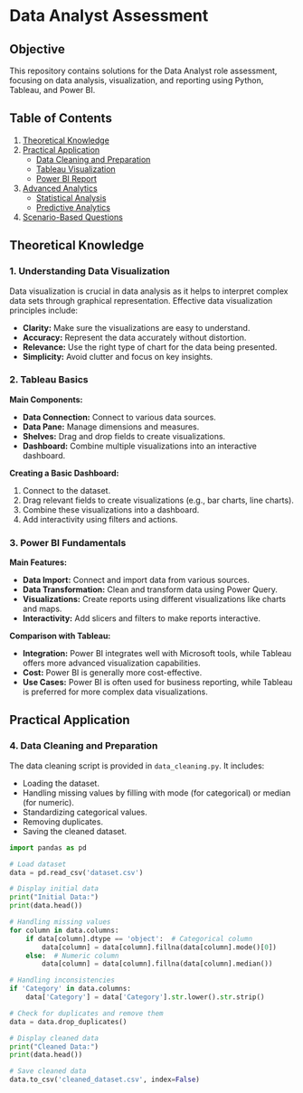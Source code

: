 # Data Analyst Assessment

## Objective
This repository contains solutions for the Data Analyst role assessment, focusing on data analysis, visualization, and reporting using Python, Tableau, and Power BI.

## Table of Contents
1. [Theoretical Knowledge](#theoretical-knowledge)
2. [Practical Application](#practical-application)
   - [Data Cleaning and Preparation](#data-cleaning-and-preparation)
   - [Tableau Visualization](#tableau-visualization)
   - [Power BI Report](#power-bi-report)
3. [Advanced Analytics](#advanced-analytics)
   - [Statistical Analysis](#statistical-analysis)
   - [Predictive Analytics](#predictive-analytics)
4. [Scenario-Based Questions](#scenario-based-questions)

## Theoretical Knowledge

### 1. Understanding Data Visualization
Data visualization is crucial in data analysis as it helps to interpret complex data sets through graphical representation. Effective data visualization principles include:
- **Clarity:** Make sure the visualizations are easy to understand.
- **Accuracy:** Represent the data accurately without distortion.
- **Relevance:** Use the right type of chart for the data being presented.
- **Simplicity:** Avoid clutter and focus on key insights.

### 2. Tableau Basics
**Main Components:**
- **Data Connection:** Connect to various data sources.
- **Data Pane:** Manage dimensions and measures.
- **Shelves:** Drag and drop fields to create visualizations.
- **Dashboard:** Combine multiple visualizations into an interactive dashboard.

**Creating a Basic Dashboard:**
1. Connect to the dataset.
2. Drag relevant fields to create visualizations (e.g., bar charts, line charts).
3. Combine these visualizations into a dashboard.
4. Add interactivity using filters and actions.

### 3. Power BI Fundamentals
**Main Features:**
- **Data Import:** Connect and import data from various sources.
- **Data Transformation:** Clean and transform data using Power Query.
- **Visualizations:** Create reports using different visualizations like charts and maps.
- **Interactivity:** Add slicers and filters to make reports interactive.

**Comparison with Tableau:**
- **Integration:** Power BI integrates well with Microsoft tools, while Tableau offers more advanced visualization capabilities.
- **Cost:** Power BI is generally more cost-effective.
- **Use Cases:** Power BI is often used for business reporting, while Tableau is preferred for more complex data visualizations.

## Practical Application

### 4. Data Cleaning and Preparation
The data cleaning script is provided in `data_cleaning.py`. It includes:
- Loading the dataset.
- Handling missing values by filling with mode (for categorical) or median (for numeric).
- Standardizing categorical values.
- Removing duplicates.
- Saving the cleaned dataset.

```python
import pandas as pd

# Load dataset
data = pd.read_csv('dataset.csv')

# Display initial data
print("Initial Data:")
print(data.head())

# Handling missing values
for column in data.columns:
    if data[column].dtype == 'object':  # Categorical column
        data[column] = data[column].fillna(data[column].mode()[0])
    else:  # Numeric column
        data[column] = data[column].fillna(data[column].median())

# Handling inconsistencies
if 'Category' in data.columns:
    data['Category'] = data['Category'].str.lower().str.strip()

# Check for duplicates and remove them
data = data.drop_duplicates()

# Display cleaned data
print("Cleaned Data:")
print(data.head())

# Save cleaned data
data.to_csv('cleaned_dataset.csv', index=False)
